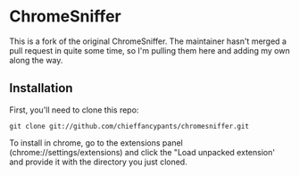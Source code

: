 # ChromeSniffer
This is a fork of the original ChromeSniffer.  The maintainer hasn't merged a pull request in quite some time, so I'm pulling them here and adding my own along the way.

## Installation
First, you'll need to clone this repo:

```git clone git://github.com/chieffancypants/chromesniffer.git```

To install in chrome, go to the extensions panel (chrome://settings/extensions) and click the "Load unpacked extension' and provide it with the directory you just cloned.

